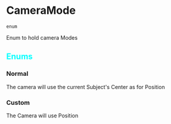 # CameraMode
`enum`

Enum to hold camera Modes

## <span style="color:cyan;">Enums</span>

### Normal
The camera will use the current Subject's Center as for Position

### Custom
The Camera will use Position
 
